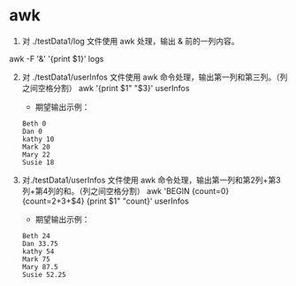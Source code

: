 # awk

1. 对 ./testData1/log 文件使用 awk 处理，输出 & 前的一列内容。

awk -F '&' '{print $1}' logs

2. 对 ./testData1/userInfos 文件使用 awk 命令处理，输出第一列和第三列。（列之间空格分割）
awk '{print $1" "$3}' userInfos
    * 期望输出示例：
    
    ```
    Beth 0
    Dan 0
    kathy 10
    Mark 20
    Mary 22
    Susie 18
    ```
    
    
    
3. 对./testData1/userInfos 文件使用 awk 命令处理，输出第一列和第2列+第3列+第4列的和。（列之间空格分割）
awk 'BEGIN {count=0} {count=$2+$3+$4} {print $1" "count}' userInfos
    * 期望输出示例：

    ```
    Beth 24
    Dan 33.75
    kathy 54
    Mark 75
    Mary 87.5
    Susie 52.25
    ```
